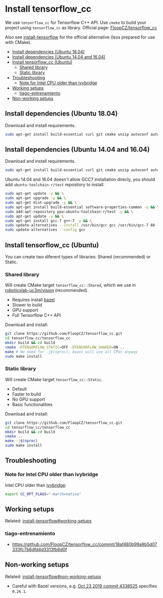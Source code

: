 # Install tensorflow_cc

We use `tensorflow_cc` for Tensorflow C++ API. Use `cmake` to build your project using `tensorflow_cc` as library. Official page: [FloopCZ/tensorflow_cc](https://github.com/FloopCZ/tensorflow_cc)

Also see [install-tensorflow](install-tensorflow.md) for the official alternative (less prepared for use with CMake).

* [Install dependencies (Ubuntu 18.04)](#install-dependencies-ubuntu-1804)
* [Install dependencies (Ubuntu 14.04 and 16.04)](#install-dependencies-ubuntu-1404-and-1604)
* [Install tensorflow_cc (Ubuntu)](#install-tensorflowcc-ubuntu)
    * [Shared library](#shared-library)
    * [Static library](#static-library)
* [Troubleshooting](#troubleshooting)
    * [Note for Intel CPU older than ivybridge](#note-for-intel-cpu-older-than-ivybridge)
* [Working setups](#working-setups)
    * [tiago-entrenamiento](#tiago-entrenamiento)
* [Non-working setups](#non-working-setups)

## Install dependencies (Ubuntu 18.04)

Download and install requirements.

```bash
sudo apt-get install build-essential curl git cmake unzip autoconf autogen automake libtool mlocate zlib1g-dev g++-7 python python3-numpy python3-dev python3-pip python3-wheel wget realpath
```

## Install dependencies (Ubuntu 14.04 and 16.04)
Download and install requirements.
```bash
sudo apt-get install build-essential curl git cmake unzip autoconf autogen automake libtool mlocate zlib1g-dev python python3-numpy python3-dev python3-pip python3-wheel wget realpath
```
Ubuntu 14.04 and 16.04 doesn´t allow GCC7 installation direcly, you should add `ubuntu-toolchain-r/test` repository to install.

```bash
sudo apt-get update -y && \
sudo apt-get upgrade -y && \
sudo apt-get dist-upgrade -y && \
sudo apt-get install build-essential software-properties-common -y && \
sudo add-apt-repository ppa:ubuntu-toolchain-r/test -y && \
sudo apt-get update -y && \
sudo apt-get install gcc-7 g++-7 -y && \
sudo update-alternatives --install /usr/bin/gcc gcc /usr/bin/gcc-7 60 --slave /usr/bin/g++ g++ /usr/bin/g++-7 && \
sudo update-alternatives --config gcc
```

## Install tensorflow_cc (Ubuntu)
You can create two diferent types of libraries: Shared (recommended) or Static.

### Shared library
Will create CMake target `tensorflow_cc::Shared`, which we use in [roboticslab-uc3m/vision](https://github.com/roboticslab-uc3m/vision) (recommended).
- Requires install [bazel](install-bazel.md)
- Slower to build
- GPU support
- Full Tensorflow C++ API

Download and install:
```bash
git clone https://github.com/FloopCZ/tensorflow_cc.git
cd tensorflow_cc/tensorflow_cc
mkdir build && cd build
cmake -DTENSORFLOW_STATIC=OFF -DTENSORFLOW_SHARED=ON ..
make # No need for -j$(nproc), bazel will use all CPUs anyway
sudo make install
```

### Static library
Will create CMake target `tensorflow_cc::Static`.
- Default
- Faster to build
- No GPU support
- Basic functionalities

Download and install:
```bash
git clone https://github.com/FloopCZ/tensorflow_cc.git
cd tensorflow_cc/tensorflow_cc
mkdir build && cd build
cmake ..
make -j$(nproc)
sudo make install
```

## Troubleshooting

### Note for Intel CPU older than ivybridge
Intel CPU older than [ivybridge](https://ark.intel.com/content/www/es/es/ark/products/codename/29902/ivy-bridge.html):
```bash
export CC_OPT_FLAGS="-march=native"
```

## Working setups
Related: [install-tensorflow#working-setups](install-tensorflow.md#working-setups)

### tiago-entrenamiento
- <https://github.com/FloopCZ/tensorflow_cc/commit/18af480b99a9b5d07333fc7b6dfd4d3313fb6d0f>

## Non-working setups
Related: [install-tensorflow#non-working-setups](install-tensorflow.md#non-working-setups)

- Careful with Bazel versions, e.g. [Oct 23 2019 commit 4338525](https://github.com/FloopCZ/tensorflow_cc/commit/4338525e47d3aedd5e8c7e546f85ee06de97270a) specifies `0.26.1`.
